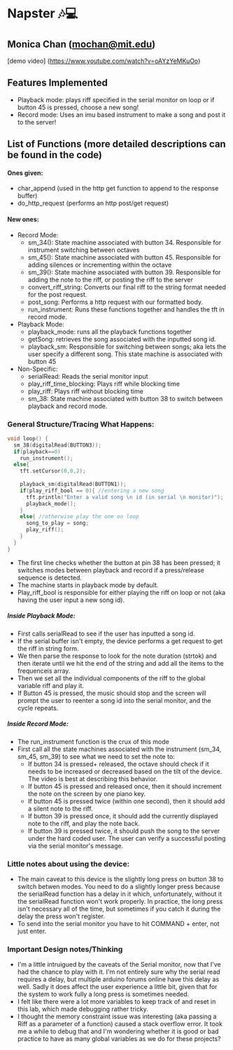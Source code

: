 # Napster 🎶💻
## Monica Chan (mochan@mit.edu)

[demo video] (https://www.youtube.com/watch?v=oAYzYeMKuOo)
## Features Implemented

- Playback mode: plays riff specified in the serial monitor on loop or if button 45 is pressed, choose a new song!
- Record mode: Uses an imu based instrument to make a song and post it to the server!


## List of Functions (more detailed descriptions can be found in the code)
#### Ones given:
- char_append (used in the http get function to append to the response buffer)
- do_http_request (performs an http post/get request)

#### New ones:
- Record Mode: 
    - sm_34(): State machine associated with button 34. Responsible for instrument switching between octaves
    - sm_45(): State machine associated with button 45. Responsible for adding silences or incrementing within the octave
    - sm_39(): State machine associated with button 39. Responsible for adding the note to the riff, or posting the riff to the server
    - convert_riff_string: Converts our final riff to the string format needed for the post request. 
    - post_song: Performs a http request with our formatted body.
    - run_instrument: Runs these functions together and handles the tft in record mode. 
- Playback Mode:
    - playback_mode: runs all the playback functions together
    - getSong: retrieves the song associated with the inputted song id. 
    - playback_sm: Responsible for switching between songs; aka lets the user specify a different song. This state machine is associated with button 45 
- Non-Specific:
    - serialRead: Reads the serial monitor input
    - play_riff_time_blocking: Plays riff while blocking time
    - play_riff: Plays riff without blocking time
    - sm_38: State machine associated with button 38 to switch between playback and record mode. 


### General Structure/Tracing What Happens:
``` cpp
void loop() {
  sm_38(digitalRead(BUTTON3));
  if(playback==0)
    run_instrument();
  else{
    tft.setCursor(0,0,2);
    
    playback_sm(digitalRead(BUTTON1));
    if(play_riff_bool == 0){ //entering a new song
      tft.println("Enter a valid song \n id (in serial \n monitor)");
      playback_mode();
    }
    else{ //otherwise play the one on loop
      song_to_play = song;
      play_riff();
    }  
  }
}
```
- The first line checks whether the button at pin 38 has been pressed; it switches modes between playback and record if a press/release sequence is detected. 
- The machine starts in  playback mode by default.
- Play_riff_bool is responsible for either playing the riff on loop or not (aka having the user input a new song id).

##### Inside Playback Mode:
- First calls serialRead to see if the user has inputted a song id. 
- If the serial buffer isn't empty, the device performs a get request to get the riff in string form.
- We then parse the response to look for the note duration (strtok) and then iterate until we hit the end of the string and add all the items to the frequenceis array. 
- Then we set all the individual components of the riff to the global variable riff and play it.
- If Button 45 is pressed, the music should stop and the screen will prompt the user to reenter a song id into the serial monitor, and the cycle repeats. 

##### Inside Record Mode:
- The run_instrument function is the crux of this mode
- First call all the state machines associated with the instrument (sm_34, sm_45, sm_39) to see what we need to set the note to: 
    - If button 34 is pressed+ released, the octave should check if it needs to be increased or decreased based on the tilt of the device. The video is best at describing this behavior. 
    - If button 45 is pressed and released once, then it should increment the note on the screen by one piano key.
    - If button 45 is pressed twice (within one second), then it should add a silent note to the riff. 
    - If button 39 is pressed once, it should add the currently displayed note to the riff, and play the note back.
    - If button 39 is pressed twice, it should push the song to the server under the hard coded user. The user can verify a successful posting via the serial monitor's message. 

### Little notes about using the device:
- The main caveat to this device is the slightly long press on button 38 to switch betwen modes. You need to do a slightly longer press because the serialRead function has a delay in it which, unfortunately, without it the serialRead function won't work properly. In practice, the long press isn't necessary all of the time, but sometimes if you catch it during the delay the press won't register. 
- To send into the serial monitor you have to hit COMMAND + enter, not just enter.


### Important Design notes/Thinking
- I'm a little intruigued by the caveats of the Serial monitor, now that I've had the chance to play with it. I'm not entirely sure why the serial read requires a delay, but multiple arduino forums online have this delay as well. Sadly it does affect the user experience a little bit, given that for the system to work fully a long press is sometimes needed.
- I felt like there were a lot more variables to keep track of and reset in this lab, which made debugging rather tricky.
- I thought the memory constraint issue was interesting (aka passing a Riff as a parameter of a function) caused a stack overflow error. It took me a while to debug that and I'm wondering whether it is good or bad practice to have as many global variables as we do for these projects?


